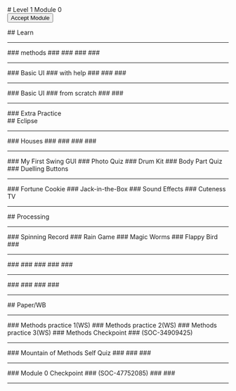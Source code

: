 
 <div id="moduleIndex">
  # Level 1 Module 0
  <form action="http://bit.ly/l1m0code" id="moduleButtonForm" method="get">
   <button id="acceptModuleButton" type="submit">
    <span>
     Accept Module
    </span>
   </button>
  </form>
  <!-- <h3><a href="../Level_1_Cheat_Guide.pdf">Cheat Sheet</a></h3> -->
  <div class="moduleIndexColumn">
   ## Learn
   <hr/>
   ### methods
   ###
   ###
   ###
   ###
   <hr/>
   ### Basic UI
   ### with help
   ###
   ###
   ###
   <hr/>
   ### Basic UI
   ### from scratch
   ###
   ###
   <hr/>
   ### Extra Practice
  </div>
  <div class="moduleIndexColumn">
   ## Eclipse
   <hr/>
   ### Houses
   ###
   ###
   ###
   ###
   <hr/>
   ### My First Swing GUI
   ### Photo Quiz
   ### Drum Kit
   ### Body Part Quiz
   ### Duelling Buttons
   <hr/>
   ### Fortune Cookie
   ### Jack-in-the-Box
   ### Sound Effects
   ### Cuteness TV
   <hr/>
  </div>
  <div class="moduleIndexColumn">
   ## Processing
   <hr/>
   ### Spinning Record
   ### Rain Game
   ### Magic Worms
   ### Flappy Bird
   ###
   <hr/>
   ###
   ###
   ###
   ###
   ###
   <hr/>
   ###
   ###
   ###
   ###
   <hr/>
  </div>
  <div class="moduleIndexColumn">
   ## Paper/WB
   <hr/>
   ### Methods practice 1(WS)
   ### Methods practice 2(WS)
   ### Methods practice 3(WS)
   ### Methods Checkpoint
   ### (SOC-34909425)
   <hr/>
   ### 
Mountain of Methods Self Quiz
   ###
   ###
   ###
   <hr/>
   ### Module 0 Checkpoint
   ### (SOC-47752085)
   ###
   ###
   <hr/>
  </div>
 </div>


